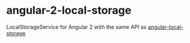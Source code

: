 # angular-2-local-storage

LocalStorageService for Angular 2 with the same API as [angular-local-storage](https://github.com/grevory/angular-local-storage) 
